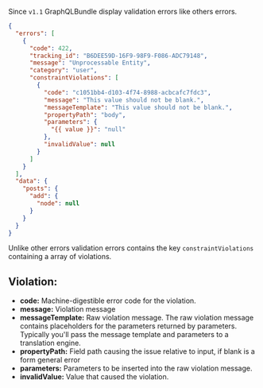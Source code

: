 Since `v1.1` GraphQLBundle display validation errors like others errors.

````json
{
  "errors": [
    {
      "code": 422,
      "tracking_id": "B6DEE59D-16F9-98F9-F086-ADC79148",
      "message": "Unprocessable Entity",
      "category": "user",
      "constraintViolations": [
        {
          "code": "c1051bb4-d103-4f74-8988-acbcafc7fdc3",
          "message": "This value should not be blank.",
          "messageTemplate": "This value should not be blank.",
          "propertyPath": "body",
          "parameters": {
            "{{ value }}": "null"
          },
          "invalidValue": null
        }
      ]
    }
  ],
  "data": {
    "posts": {
      "add": {
        "node": null
      }
    }
  }
}
````

Unlike other errors validation errors contains the key `constraintViolations`
containing a array of violations.

## Violation:

- **code:** Machine-digestible error code for the violation.
- **message:** Violation message
- **messageTemplate:** Raw violation message.
    The raw violation message contains placeholders for the parameters returned by parameters.
    Typically you'll pass the message template and parameters to a translation engine.
- **propertyPath:** Field path causing the issue relative to input, if blank is a form general error
- **parameters:** Parameters to be inserted into the raw violation message.
- **invalidValue:** Value that caused the violation.
  